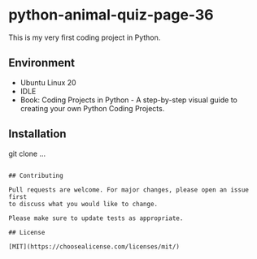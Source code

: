 # python-animal-quiz-page-36

This is my very first coding project in Python.

## Environment
* Ubuntu Linux 20
* IDLE
* Book: Coding Projects in Python - A step-by-step visual guide to creating your own Python Coding Projects. 

## Installation
git clone ... 

```

## Contributing

Pull requests are welcome. For major changes, please open an issue first
to discuss what you would like to change.

Please make sure to update tests as appropriate.

## License

[MIT](https://choosealicense.com/licenses/mit/)
